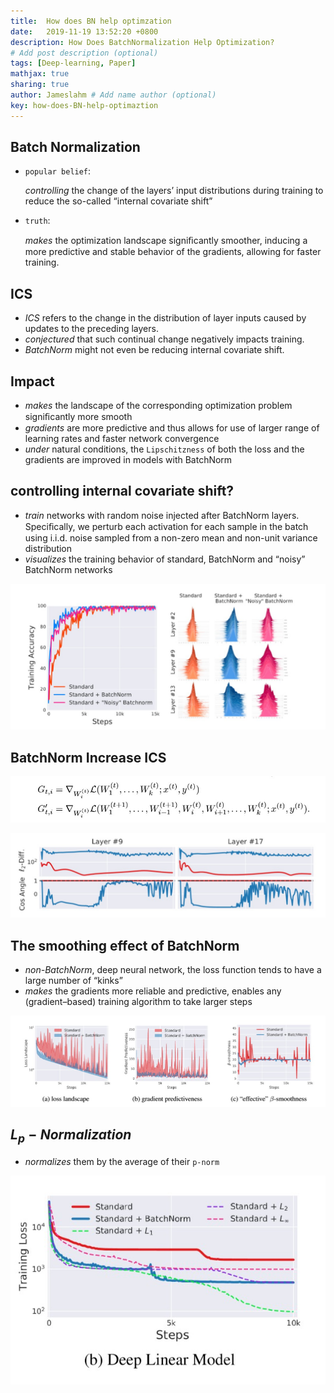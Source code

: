 ```yaml
---
title:  How does BN help optimzation
date:   2019-11-19 13:52:20 +0800
description: How Does BatchNormalization Help Optimization?
# Add post description (optional)
tags: [Deep-learning, Paper]
mathjax: true
sharing: true
author: Jameslahm # Add name author (optional)
key: how-does-BN-help-optimaztion
---
```

## Batch Normalization

- `popular belief`:

  *controlling* the change of the layers’ input distributions during training to reduce the so-called “internal covariate shift”

- `truth`:

  *makes* the optimization landscape signiﬁcantly smoother, inducing a more predictive and stable behavior of the gradients, allowing for faster training.

## ICS

- *ICS* refers to the change in the distribution of layer inputs caused by updates to the preceding layers. 
- *conjectured* that such continual change negatively impacts training. 
- *BatchNorm* might not even be reducing internal covariate shift. 

## Impact

- *makes* the landscape of the corresponding optimization problem signiﬁcantly more smooth
- *gradients* are more predictive and thus allows for use of larger range of learning rates and faster network convergence
- *under* natural conditions, the `Lipschitzness` of both the loss and the gradients  are improved in models with BatchNorm

## controlling internal covariate shift?

- *train* networks with random noise injected after BatchNorm layers. Speciﬁcally, we perturb each activation for each sample in the batch using i.i.d. noise sampled from a non-zero mean and non-unit variance distribution
- *visualizes* the training behavior of standard, BatchNorm and “noisy” BatchNorm networks

![](/assets/images/paper/BN/1.jpg)

## BatchNorm Increase ICS

![](/assets/images/paper/BN/2.jpg)


![](/assets/images/paper/BN/3.jpg)

## The smoothing effect of BatchNorm

- *non-BatchNorm*, deep neural network, the loss function tends to have a large number of “kinks”
- *makes* the gradients more reliable and predictive, enables any (gradient–based) training algorithm to take larger steps


![](/assets/images/paper/BN/4.jpg)


## $L_{p}-Normalization$

- *normalizes* them by the average of their `p-norm `

![](/assets/images/paper/BN/5.jpg)



